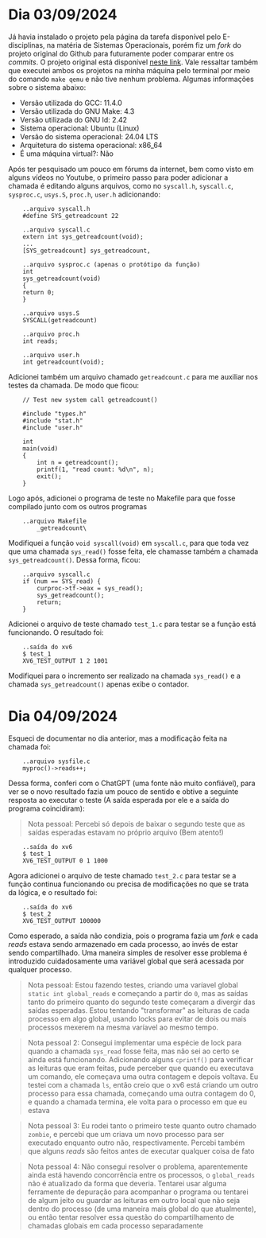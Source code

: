 # Dia 03/09/2024

Já havia instalado o projeto pela página da tarefa disponível pelo E-disciplinas, na matéria de Sistemas Operacionais, porém fiz um *fork* do projeto original do Github para futuramente poder comparar entre os *commits*. O projeto original está disponível <a href="https://github.com/mit-pdos/xv6-public">neste link</a>. Vale ressaltar também que executei ambos os projetos na minha máquina pelo terminal por meio do comando `make qemu` e não tive nenhum problema. Algumas informações sobre o sistema abaixo:

- Versão utilizada do GCC: 11.4.0
- Versão utilizada do GNU Make: 4.3
- Versão utilizada do GNU ld: 2.42
- Sistema operacional: Ubuntu (Linux)
- Versão do sistema operacional: 24.04 LTS
- Arquitetura do sistema operacional: x86_64 
- É uma máquina virtual?: Não

Após ter pesquisado um pouco em fórums da internet, bem como visto em alguns vídeos no Youtube, o primeiro passo para poder adicionar a chamada é editando alguns arquivos, como no `syscall.h`, `syscall.c`, `sysproc.c`, `usys.S`, `proc.h`, `user.h` adicionando:

```
    ..arquivo syscall.h
    #define SYS_getreadcount 22
```
```
    ..arquivo syscall.c
    extern int sys_getreadcount(void);
    ...
    [SYS_getreadcount] sys_getreadcount,
```
```
    ..arquivo sysproc.c (apenas o protótipo da função)
    int
    sys_getreadcount(void)
    {
    return 0;
    }
```
```
    ..arquivo usys.S
    SYSCALL(getreadcount)
```
```
    ..arquivo proc.h
    int reads;
```
```
    ..arquivo user.h
    int getreadcount(void);
```

Adicionei também um arquivo chamado `getreadcount.c` para me auxiliar nos testes da chamada. De modo que ficou:
```
    // Test new system call getreadcount()

    #include "types.h"
    #include "stat.h"
    #include "user.h"

    int
    main(void)
    {
        int n = getreadcount();
        printf(1, "read count: %d\n", n);
        exit();
    }
```

Logo após, adicionei o programa de teste no Makefile para que fosse compilado junto com os outros programas
```
    ..arquivo Makefile
    	_getreadcount\
```

Modifiquei a função `void syscall(void)` em `syscall.c`, para que toda vez que uma chamada `sys_read()` fosse feita, ele chamasse também a chamada `sys_getreadcount()`. Dessa forma, ficou:
```
    ..arquivo syscall.c
    if (num == SYS_read) {
        curproc->tf->eax = sys_read();
        sys_getreadcount();
        return;
    }
```

Adicionei o arquivo de teste chamado `test_1.c` para testar se a função está funcionando. O resultado foi:
```
    ..saída do xv6
    $ test_1
    XV6_TEST_OUTPUT 1 2 1001
```  

Modifiquei para o incremento ser realizado na chamada `sys_read()` e a chamada `sys_getreadcount()` apenas exibe o contador.

# Dia 04/09/2024

Esqueci de documentar no dia anterior, mas a modificação feita na chamada foi:

```
    ..arquivo sysfile.c
    myproc()->reads++;
```

Dessa forma, conferi com o ChatGPT (uma fonte não muito confiável), para ver se o novo resultado fazia um pouco de sentido e obtive a seguinte resposta ao executar o teste (A saída esperada por ele e a saída do programa coincidiram):

> Nota pessoal: Percebi só depois de baixar o segundo teste que as saídas esperadas estavam no próprio arquivo (Bem atento!)

```
    ..saída do xv6
    $ test_1
    XV6_TEST_OUTPUT 0 1 1000
```

Agora adicionei o arquivo de teste chamado `test_2.c` para testar se a função continua funcionando ou precisa de modificações no que se trata da lógica, e o resultado foi:

```
    ..saída do xv6
    $ test_2
    XV6_TEST_OUTPUT 100000
```

Como esperado, a saída não condizia, pois o programa fazia um *fork* e cada *reads* estava sendo armazenado em cada processo, ao invés de estar sendo compartilhado. Uma maneira simples de resolver esse problema é introduzido cuidadosamente uma variável global que será acessada por qualquer processo.

> Nota pessoal: Estou fazendo testes, criando uma varíavel global `static int global_reads` e começando a partir do `0`, mas as saídas tanto do primeiro quanto do segundo teste começaram a divergir das saídas esperadas. Estou tentando "transformar" as leituras de cada processo em algo global, usando locks para evitar de dois ou mais processos mexerem na mesma varíavel ao mesmo tempo.

> Nota pessoal 2: Consegui implementar uma espécie de lock para quando a chamada `sys_read` fosse feita, mas não sei ao certo se ainda está funcionando. Adicionando alguns `cprintf()` para verificar as leituras que eram feitas, pude perceber que quando eu executava um comando, ele começava uma outra contagem e depois voltava. Eu testei com a chamada `ls`, então creio que o xv6 está criando um outro processo para essa chamada, começando uma outra contagem do 0, e quando a chamada termina, ele volta para o processo em que eu estava

> Nota pessoal 3: Eu rodei tanto o primeiro teste quanto outro chamado `zombie`, e percebi que um criava um novo processo para ser executado enquanto outro não, respectivamente. Percebi também que alguns *reads* são feitos antes de executar qualquer coisa de fato

> Nota pessoal 4: Não consegui resolver o problema, aparentemente ainda está havendo concorrência entre os processos, o `global_reads` não é atualizado da forma que deveria. Tentarei usar alguma ferramente de depuração para acompanhar o programa ou tentarei de algum jeito ou guardar as leituras em outro local que não seja dentro do processo (de uma maneira mais global do que atualmente), ou então tentar resolver essa questão do compartilhamento de chamadas globais em cada processo separadamente